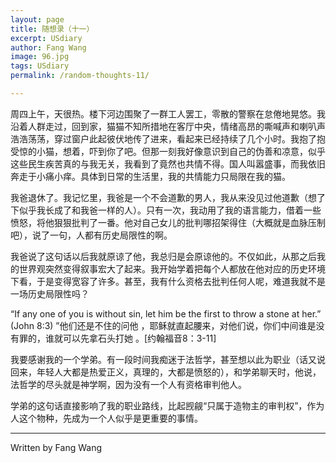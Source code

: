 ```yaml
---
layout: page
title: 随想录（十一） 
excerpt: USdiary
author: Fang Wang
image: 96.jpg
tags: USdiary
permalink: /random-thoughts-11/

---
```


周四上午，天很热。楼下河边围聚了一群工人罢工，零散的警察在怠倦地晃悠。我沿着人群走过，回到家，猫猫不知所措地在客厅中央，情绪高昂的嘶喊声和喇叭声浩浩荡荡，穿过窗户此起彼伏地传了进来，看起来已经持续了几个小时。我抱了抱受惊的小猫，想着，吓到你了吧。但那一刻我好像意识到自己的伪善和凉意，似乎这些民生疾苦真的与我无关，我看到了竟然也共情不得。国人叫嚣盛事，而我依旧奔走于小痛小痒。具体到日常的生活里，我的共情能力只局限在我的猫。

我爸退休了。我记忆里，我爸是一个不会道歉的男人，我从来没见过他道歉（想了下似乎我长成了和我爸一样的人）。只有一次，我动用了我的语言能力，借着一些愤怒，将他狠狠批判了一番。他对自己女儿的批判哪招架得住（大概就是血脉压制吧），说了一句，人都有历史局限性的啊。

我爸说了这句话以后我就原谅了他，我总归是会原谅他的。不仅如此，从那之后我的世界观突然变得叙事宏大了起来。我开始学着把每个人都放在他对应的历史环境下看，于是变得宽容了许多。甚至，我有什么资格去批判任何人呢，难道我就不是一场历史局限性吗？

“If any one of you is without sin, let him be the first to throw a stone at her.” (John 8:3) ”他们还是不住的问他 ，耶稣就直起腰来，对他们说，你们中间谁是没有罪的，谁就可以先拿石头打她 。[约翰福音8：3-11]

我要感谢我的一个学弟。有一段时间我痴迷于法哲学，甚至想以此为职业（话又说回来，年轻人大都是热爱正义，真理的，大都是愤怒的），和学弟聊天时，他说，法哲学的尽头就是神学啊，因为没有一个人有资格审判他人。

学弟的这句话直接影响了我的职业路线，比起觊觎“只属于造物主的审判权”，作为人这个物种，先成为一个人似乎是更重要的事情。

****

Written by Fang Wang

